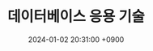 ---
layout: post
title:  "데이터베이스 응용  기술"
date:   2024-01-02 20:31:00 +0900
categories: 이론&nbsp;-&nbsp;데이터베이스
---